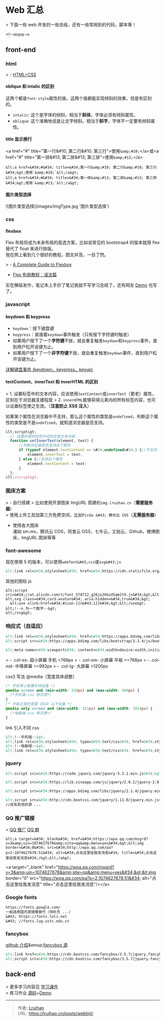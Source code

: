 # Web 汇总


&gt; 下面一些 web 开发的一些总结，还有一些常用到的代码，脚本等！

&lt;!--more--&gt;

## front-end

### html

&gt; - [HTML&#43;CSS](https://lruihao.cn/posts/ms-html-css.html)

#### oblique 和 intalic 的区别

这两个都是`font-style`属性的值，这两个值都能实现倾斜的效果，但是有区别的。

- `intalic`: 这个是字体的倾斜，相当于**斜体**，字体必须有倾斜属性。
- `oblique`: 这个准确地说是让文字倾斜。相当于**斜字**，字体不一定要有倾斜属性。

#### title 显示换行

&lt;a href=&#34;#&#34; title=&#34;第一行&amp;#10; 第二行&amp;#10; 第三行&#34;&gt;使用`&amp;#10;`&lt;/a&gt;或&lt;a href=&#34;#&#34; title=&#34;第一排&amp;#13; 第二排&amp;#13; 第三排&#34;&gt;使用`&amp;#13;`&lt;/a&gt;

```
&lt;a href=&#34;#&#34; title=&#34;第一行&amp;#10; 第二行&amp;#10; 第三行&#34;&gt;使用`&amp;#10;`&lt;/a&gt;
&lt;a href=&#34;#&#34; title=&#34;第一排&amp;#13; 第二排&amp;#13; 第三排&#34;&gt;使用`&amp;#13;`&lt;/a&gt;
```

#### 图片类型选择

![图片类型选择](images/imgType.jpg &#39;图片类型选择&#39;)

### css

#### flexbox

Flex 布局将成为未来布局的首选方案，比如说常见的 bootstrap4 的版本就用 flex 替代了 float 来进行排版。  
我在网上看到几个很好的教程，图文并茂，一目了然。

&gt; - [A Complete Guide to Flexbox](https://css-tricks.com/snippets/css/a-guide-to-flexbox/)

- [Flex 布局教程：语法篇](http://www.ruanyifeng.com/blog/2015/07/flex-grammar.html)

实在懒癌发作，笔记本上手抄了笔记我就不写学习总结了，还有网友 [Demo](http://static.vgee.cn/static/index.html) 也写了。

### javascript

#### keydown 和 keypress

- `keydown`：按下键盘键
- `keypress`：紧接着`keydown`事件触发（只有按下字符键时触发）
- 如果用户按下了一个**字符键**不放，就会重复触发`keydown`和`keypress`事件，直到用户松开该键为止。
- 如果用户按下了一个**非字符键**不放，就会重复触发`keydown`事件，直到用户松开该键为止。

[详解键盘事件 (keydown，keypress，keyup)](https://www.jianshu.com/p/8f839f558319)

#### textContent、innerText 和 innerHTML 的区别

&gt; 1. 设置标签中的文本内容，应该使用`textContent`或`innerText`（更老）属性，区别在于浏览器支援程度
&gt; 2. `innerHTML`能够获得元素内的所有标签内容，也可以设置标签使之生效。（**注意防止 XSS 注入**）

如果某个属性在浏览器中不支持，那么这个属性的类型是`undefined`，判断这个属性的类型是不是`undefined`，就知道浏览器是否支持。

```js 兼容代码 设置任意的标签中间的任意文本内容
&lt;script&gt;
  // 设置任意的标签中间的任意文本内容
  function setInnerText(element, text) {
      //判断浏览器是否支持这个属性
      if (typeof element.textContent == &#34;undefined&#34;) {//不支持
          element.innerText = text;
      } else {//支持这个属性
          element.textContent = text;
      }
  };
&lt;/script&gt;
```

### 图床方案

&gt; - 自行搭建
&gt;   比如使用开源图床 ImgURL 搭建的`img.lruihao.cn`（**需要服务器**）  
&gt;   使用上传工具加第三方免费空间，比如`PicGo &#43; 腾讯云 COS`（**无需服务器**）

- 使用各大图床  
  诸如 sm.ms，腾讯云 COS，阿里云 OSS，七牛云，又拍云，Github，微博图床，ImgURL 图床等等

### font-awesome

现在使用 5 的版本，可以使用`webfont&#43;css`或`svg&#43;js`

```xml font-awesome
&lt;link rel=&#34;stylesheet&#34; href=&#34;https://cdn.staticfile.org/font-awesome/4.7.0/css/font-awesome.css&#34;&gt;
```

其他的图标 js

```
&lt;script src=&#34;//at.alicdn.com/t/font_578712_g26jo2kbzd5qm2t9.js&#34;&gt;&lt;/script&gt;
&lt;svg class=&#34;card-avatar&#34; aria-hidden=&#34;true&#34;&gt;
  &lt;use xlink:href=&#34;#icon-{{n&#43;1}}&#34;&gt;&lt;/use&gt;                &lt;!--n 为一个数字--&gt;
&lt;/svg&gt;
```

### 响应式（自适应）

```xml bootstrap
&lt;link rel=&#34;stylesheet&#34; href=&#34;https://apps.bdimg.com/libs/bootstrap/3.3.4/css/bootstrap.min.css&#34;&gt;
&lt;script src=&#34;https://apps.bdimg.com/libs/bootstrap/3.3.4/js/bootstrap.min.js&#34;&gt;
```

```xml
&lt;meta name=&#34;viewport&#34; content=&#34;width=device-width,initial-scale=1.0,maximum-scale=1.0,minimum-scale=1.0,user-scalable=0&#34;&gt;
```

&gt; - .col-xs- 超小屏幕 手机 &lt;768px
&gt; - .col-sm- 小屏幕 平板 &gt;=768px
&gt; - .col-md- 中等屏幕 &gt;=992px
&gt; - .col-lg- 大屏幕 &gt;1200px

css3 写法 @media（宽度具体调整）

```css css3 写法@media （宽度具体调整）
/* 手机等小屏幕手持设备 */
@media screen and (min-width: 320px) and (max-width: 480px) {
  /*手机端 css 样式表*/
}
/* 平板之类的宽度 1024 以下设备 */
@media only screen and (min-width: 321px) and (max-width: 1024px) {
  /*电脑端 css 样式表*/
}
```

link 引入不同 css

```xml link 引入不同 css
&lt;!--手机端--&gt;
&lt;link rel=&#34;stylesheet&#34; type=&#34;text/css&#34; href=&#34;style_phone.css&#34; media=&#34;screen and (max-width: 960px)&#34;/&gt;
&lt;!--电脑端--&gt;
&lt;link rel=&#34;stylesheet&#34; type=&#34;text/css&#34; href=&#34;style_PC.css&#34; media=&#34;screen and (min-width: 960px)&#34;/&gt;
```

### jquery

```xml jquery
&lt;script src=&#34;https://code.jquery.com/jquery-3.3.1.min.js&#34;&gt;&lt;/script&gt;

&lt;script src=&#34;https://lib.sinaapp.com/js/jquery/2.0.2/jquery-2.0.2.min.js&#34;&gt;&lt;/script&gt;

&lt;script src=&#34;https://apps.bdimg.com/libs/jquery/2.1.4/jquery.min.js&#34;&gt;&lt;/script&gt;

&lt;script src=&#34;http://cdn.bootcss.com/jquery/1.11.0/jquery.min.js&#34;&gt;&lt;/script&gt;
//还有其他的源 ...
```

### QQ 推广链接

&gt; [QQ 推广](https://shang.qq.com/v3/widget.html) [QQ 群](https://qun.qq.com/join.html)

```
&lt;a target=&#34;_blank&#34; href=&#34;https://wpa.qq.com/msgrd?v=3&amp;uin=1074627678&amp;site=qq&amp;menu=yes&#34;&gt;&lt;img border=&#34;0&#34; src=&#34;http://wpa.qq.com/pa?p=2:1074627678:51&#34; alt=&#34;点击这里给我发消息&#34; title=&#34;点击这里给我发消息&#34;/&gt;&lt;/a&gt;
```

&lt;a target=&#34;_blank&#34; href=&#34;https://wpa.qq.com/msgrd?v=3&amp;uin=1074627678&amp;site=qq&amp;menu=yes&#34;&gt;&lt;img border=&#34;0&#34; src=&#34;https://wpa.qq.com/pa?p=2:1074627678:51&#34; alt=&#34;点击这里给我发消息&#34; title=&#34;点击这里给我发消息&#34;/&gt;&lt;/a&gt;

### Google fonts

```diff
https://fonts.google.com/
一般选用国内源镜像替代（待补充 ...）
&#43; https://fonts.loli.net
&#43; //fonts.lug.ustc.edu.cn
```

### fancybox

[github 介绍](https://github.com/fancyapps/fancybox)&amp;emsp;[fancybox 源](https://www.bootcdn.cn/fancybox/)

```xml fancybox 源
&lt;link href=&#34;https://cdn.bootcss.com/fancybox/3.5.7/jquery.fancybox.min.css&#34; rel=&#34;stylesheet&#34;&gt;
&lt;script src=&#34;https://cdn.bootcss.com/fancybox/3.5.7/jquery.fancybox.min.js&#34;&gt;&lt;/script&gt;
```

## back-end

&gt; 更多学习内容见 [学习课件](https://github.com/Lruihao/web-dev-data)  
&gt; 练习作业 [源码](https://github.com/Lruihao/hw)&#43;[Demo](http://hw.lruihao.cn/)


---

> 作者: [Lruihao](https://github.com/Lruihao)  
> URL: https://lruihao.cn/posts/webbiji/  

